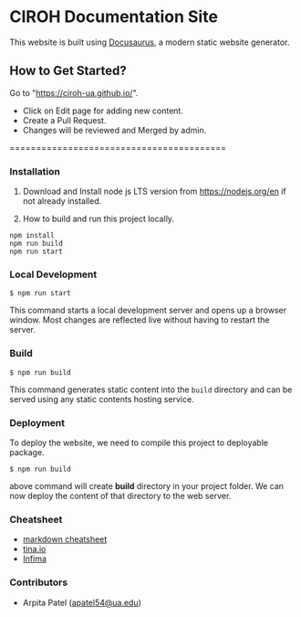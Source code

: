 # CIROH Documentation Site

This website is built using [Docusaurus](https://docusaurus.io/), a modern static website generator.


## How to Get Started?

Go to "https://ciroh-ua.github.io/".

- Click on Edit page for adding new content.
- Create a Pull Request.
- Changes will be reviewed and Merged by admin.

=========================================

### Installation

1. Download and Install node js LTS version from https://nodejs.org/en if not already installed.

2. How to build and run this project locally.

``` 
npm install
npm run build
npm run start
```

### Local Development

```
$ npm run start
```

This command starts a local development server and opens up a browser window. Most changes are reflected live without having to restart the server.

### Build

```
$ npm run build
```

This command generates static content into the `build` directory and can be served using any static contents hosting service.

### Deployment

To deploy the website, we need to compile this project to deployable package. 

```
$ npm run build
```

above command will create **build** directory in your project folder. We can now deploy the content of that directory to the web server. 

### Cheatsheet

- [markdown cheatsheet](https://github.com/adam-p/markdown-here/wiki/Markdown-Cheatsheet)
- [tina.io](https://tina.io/)
- [Infima](https://infima.dev/docs/getting-started/introduction)

### Contributors
- Arpita Patel (apatel54@ua.edu)
